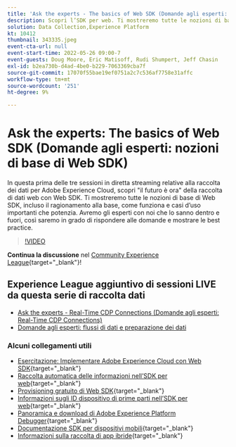 ```yaml
---
title: 'Ask the experts - The basics of Web SDK (Domande agli esperti: nozioni di base di Web SDK)'
description: Scopri l’SDK per web. Ti mostreremo tutte le nozioni di base di Web SDK, incluso il ragionamento alla base, come funziona e casi d’uso importanti che potenzia.
solution: Data Collection,Experience Platform
kt: 10412
thumbnail: 343335.jpeg
event-cta-url: null
event-start-time: 2022-05-26 09:00-7
event-guests: Doug Moore, Eric Matisoff, Rudi Shumpert, Jeff Chasin
exl-id: b2ea730b-d4ad-4be0-b229-7063369cba7f
source-git-commit: 17070f55bae19ef0751a2c7c536af7758e31affc
workflow-type: tm+mt
source-wordcount: '251'
ht-degree: 9%

---
```


# Ask the experts: The basics of Web SDK (Domande agli esperti: nozioni di base di Web SDK)

In questa prima delle tre sessioni in diretta streaming relative alla raccolta dei dati per Adobe Experience Cloud, scopri &quot;il futuro è ora&quot; della raccolta di dati web con Web SDK. Ti mostreremo tutte le nozioni di base di Web SDK, incluso il ragionamento alla base, come funziona e casi d’uso importanti che potenzia. Avremo gli esperti con noi che lo sanno dentro e fuori, così saremo in grado di rispondere alle domande e mostrare le best practice.

>[!VIDEO](https://video.tv.adobe.com/v/343335/?quality=12&learn=on)

**Continua la discussione** nel [Community Experience League](https://experienceleaguecommunities.adobe.com/t5/adobe-experience-platform-launch/experience-league-live-post-session-discussion-the-basics-of-web/m-p/454159#M283){target="_blank"}!

## Experience League aggiuntivo di sessioni LIVE da questa serie di raccolta dati

* [Ask the experts - Real-Time CDP Connections (Domande agli esperti: Real-Time CDP Connections)](exl-live-episode-06-23-22.md)
* [Domande agli esperti: flussi di dati e preparazione dei dati](exl-live-episode-07-21-22.md)

### Alcuni collegamenti utili

* [Esercitazione: Implementare Adobe Experience Cloud con Web SDK](https://experienceleague.adobe.com/docs/platform-learn/implement-web-sdk/overview.html?lang=it){target="_blank"}
* [Raccolta automatica delle informazioni nell’SDK per web](https://experienceleague.adobe.com/docs/experience-platform/edge/data-collection/automatic-information.html?lang=en){target="_blank"}
* [Provisioning gratuito di Web SDK](https://adobe.ly/websdkaccess){target="_blank"}
* [Informazioni sugli ID dispositivo di prime parti nell’SDK per web](https://experienceleague.adobe.com/docs/experience-platform/edge/identity/first-party-device-ids.html){target="_blank"}
* [Panoramica e download di Adobe Experience Platform Debugger](https://experienceleague.adobe.com/docs/platform-learn/data-collection/debugger/overview.html?lang=en){target="_blank"}
* [Documentazione SDK per dispositivi mobili](https://aep-sdks.gitbook.io/docs/){target="_blank"}
* [Informazioni sulla raccolta di app ibride](https://experienceleague.adobe.com/docs/mobile-services/ios/sdk-reference-ios/hybrid-app.html){target="_blank"}
